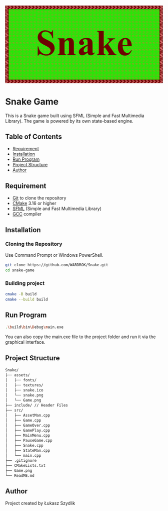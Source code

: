 ![Snake Game](assets/Game.png)
# Snake Game

This is a Snake game built using SFML (Simple and Fast Multimedia Library). The game is powered by its own state-based engine.

## Table of Contents

- [Requirement](#requirement)
- [Installation](#installation)
- [Run Program](#run-program)
- [Project Structure](#project-structure)
- [Author](#author)

## Requirement

- [Git](https://git-scm.com/) to clone the repository
- [CMake](https://cmake.org/) 3.16 or higher
- [SFML](https://www.sfml-dev.org/) (Simple and Fast Multimedia Library)
- [GCC](https://code.visualstudio.com/docs/cpp/config-mingw) compiler

## Installation

### Cloning the Repository
Use Command Prompt or Windows PowerShell.
```bash
git clone https://github.com/WARDROK/Snake.git
cd snake-game
```

### Building project

```bash
cmake -B build
cmake --build build  
```

## Run Program
```bash
.\build\bin\Debug\main.exe   
```

You can also copy the main.exe file to the project folder and run it via the graphical interface.

## Project Structure
```
Snake/
├── assets/
│   ├── fonts/
│   ├── textures/
│   ├── snake.ico
│   └── snake.png
│   └── Game.png
├── include/ // Header Files
├── src/
│   ├── AssetMan.cpp
│   ├── Game.cpp
│   ├── GameOver.cpp
│   ├── GamePlay.cpp
│   ├── MainMenu.cpp
│   ├── PauseGame.cpp
│   ├── Snake.cpp
│   ├── StateMan.cpp
│   └── main.cpp
├── .gitignore
├── CMakeLists.txt
├── Game.png
└── ReadME.md
```

## Author

Project created by Łukasz Szydlik